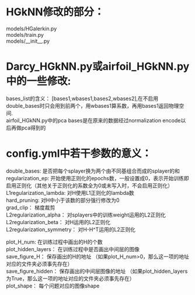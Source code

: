 # HGkNN修改的部分：
models/HGalerkin.py  
models/train.py  
models/\_\_init\_\_.py  

# Darcy_HGkNN.py或airfoil_HGkNN.py中的一些修改:
bases_list的含义： \[bases1,wbases1,bases2,wbases2\],在不启用double_bases时只会用到前两个，用wbases1算系数，再用bases1返回物理空间.  
airfoil_HGkNN.py中的pca bases是在原来的数据经过normalization encode以后再做pca得到的  

# config.yml中若干参数的意义：
double_bases: 是否把每个splayer换为两个由不同基组合而成的splayer的和  
regularization_ep: 开始使用正则化的epochs数，一般设置成0，表示开始训练即启用正则化（其他关于正则化的系数全为0或未写入时，不会启用正则化）  
L1regularization_lambda: 对H使用L1正则化的lambda数  
hard_pruning: 对H中小于该数的部分强行修改为0  
grad_clip： 梯度裁剪  
L2regularization_alpha： 对splayers中的训练weight运用的L2正则化  
L2regularization_beta： 对H运用的L2正则化  
L2regularization_symmetry： 对H-H^T运用的L2正则化

plot_H_num: 在训练过程中画出的H的个数  
plot_hidden_layers： 在训练过程中是否画出中间层的图像  
save_figure_H： 保存画出的H的地址  （如果plot_H_num>0，那么这一项的地址对应的文件夹必须事先存在）  
save_figure_hidden： 保存画出的中间层图像的地址  （如果plot_hidden_layers为True，那么这一项的地址对应的文件夹必须事先存在）  
plot_shape： 每个问题对应的图像shape